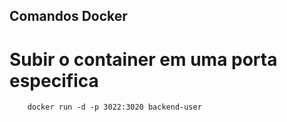 ## Comandos Docker 

# Subir o container em uma porta especifica 
```
    docker run -d -p 3022:3020 backend-user 
```